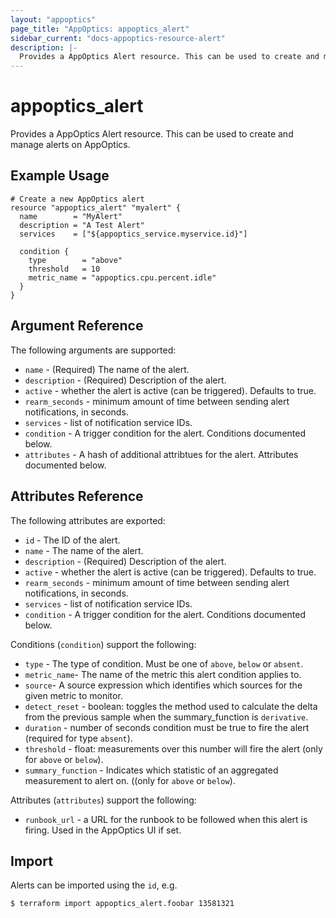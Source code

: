 ```yaml
---
layout: "appoptics"
page_title: "AppOptics: appoptics_alert"
sidebar_current: "docs-appoptics-resource-alert"
description: |-
  Provides a AppOptics Alert resource. This can be used to create and manage alerts on AppOptics.
---
```


# appoptics\_alert

Provides a AppOptics Alert resource. This can be used to
create and manage alerts on AppOptics.

## Example Usage

```hcl
# Create a new AppOptics alert
resource "appoptics_alert" "myalert" {
  name        = "MyAlert"
  description = "A Test Alert"
  services    = ["${appoptics_service.myservice.id}"]

  condition {
    type        = "above"
    threshold   = 10
    metric_name = "appoptics.cpu.percent.idle"
  }
}
```

## Argument Reference

The following arguments are supported:

* `name` - (Required) The name of the alert.
* `description` - (Required) Description of the alert.
* `active` - whether the alert is active (can be triggered). Defaults to true.
* `rearm_seconds` - minimum amount of time between sending alert notifications, in seconds.
* `services` - list of notification service IDs.
* `condition` - A trigger condition for the alert. Conditions documented below.
* `attributes` - A hash of additional attribtues for the alert. Attributes documented below.

## Attributes Reference

The following attributes are exported:

* `id` - The ID of the alert.
* `name` - The name of the alert.
* `description` - (Required) Description of the alert.
* `active` - whether the alert is active (can be triggered). Defaults to true.
* `rearm_seconds` - minimum amount of time between sending alert notifications, in seconds.
* `services` - list of notification service IDs.
* `condition` - A trigger condition for the alert. Conditions documented below.

Conditions (`condition`) support the following:

* `type` - The type of condition. Must be one of `above`, `below` or `absent`.
* `metric_name`- The name of the metric this alert condition applies to.
* `source`- A source expression which identifies which sources for the given metric to monitor.
* `detect_reset` - boolean: toggles the method used to calculate the delta from the previous sample when the summary_function is `derivative`.
* `duration` - number of seconds condition must be true to fire the alert (required for type `absent`).
* `threshold` - float: measurements over this number will fire the alert (only for `above` or `below`).
* `summary_function` - Indicates which statistic of an aggregated measurement to alert on. ((only for `above` or `below`).

Attributes (`attributes`) support the following:

* `runbook_url` - a URL for the runbook to be followed when this alert is firing. Used in the AppOptics UI if set.

## Import

Alerts can be imported using the `id`, e.g.

```
$ terraform import appoptics_alert.foobar 13581321
```
